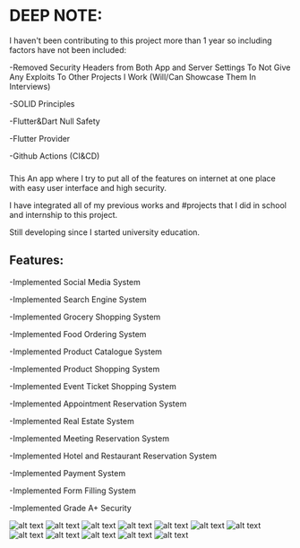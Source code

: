 # DEEP NOTE: 
I haven't been contributing to this project more than 1 year so including factors have not been included:

-Removed Security Headers from Both App and Server Settings To Not Give Any Exploits To Other Projects I Work
(Will/Can Showcase Them In Interviews) 

-SOLID Principles

-Flutter&Dart Null Safety

-Flutter Provider

-Github Actions (CI&CD)

### 
This An app where I try to put all of the features on internet at one place with easy user interface and high security.

I have integrated all of my previous works and #projects that I did in school and internship to this project.

Still developing since I started university education.

## Features:
-Implemented Social Media System

-Implemented Search Engine System

-Implemented Grocery Shopping System 

-Implemented Food Ordering System 

-Implemented Product Catalogue System

-Implemented Product Shopping System 

-Implemented Event Ticket Shopping System

-Implemented Appointment Reservation System

-Implemented Real Estate System

-Implemented Meeting Reservation System

-Implemented Hotel and Restaurant Reservation System 

-Implemented Payment System

-Implemented Form Filling System

-Implemented Grade A+ Security

![alt text](https://github.com/umarbeyoglu/AIO-Showcase/blob/main/images/Article.jpg "Title")
![alt text](https://github.com/umarbeyoglu/AIO-Showcase/blob/main/images/DeliveryDetails.jpg "Title")
![alt text](https://github.com/umarbeyoglu/AIO-Showcase/blob/main/images/Search1.jpg "Title")
![alt text](https://github.com/umarbeyoglu/AIO-Showcase/blob/main/images/Search2.jpg "Title")
![alt text](https://github.com/umarbeyoglu/AIO-Showcase/blob/main/images/SearchBusiness.jpg "Title")
![alt text](https://github.com/umarbeyoglu/AIO-Showcase/blob/main/images/Subusers.jpg "Title")
![alt text](https://github.com/umarbeyoglu/AIO-Showcase/blob/main/images/Tools.jpg "Title")
![alt text](https://github.com/umarbeyoglu/AIO-Showcase/blob/main/images/BusinessProfile.jpg "Title")
![alt text](https://github.com/umarbeyoglu/AIO-Showcase/blob/main/images/CalendarTime.png "Title")
![alt text](https://github.com/umarbeyoglu/AIO-Showcase/blob/main/images/Catalogue.jpg "Title")
![alt text](https://github.com/umarbeyoglu/AIO-Showcase/blob/main/images/Calendar.png "Title")
![alt text](https://github.com/umarbeyoglu/AIO-Showcase/blob/main/images/Forms.png "Title")
